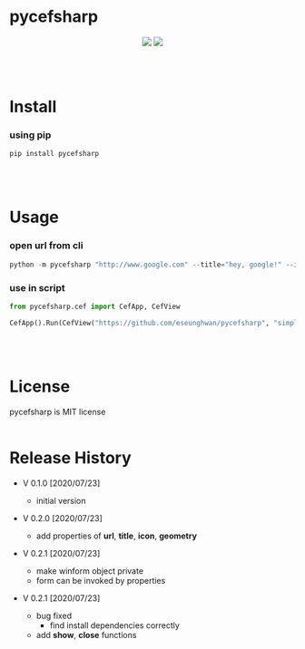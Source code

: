 # pycefsharp
<p align="center">

<a href="https://pypi.python.org/pypi/pycefsharp">
<img src="https://img.shields.io/pypi/v/pycefsharp.svg" /></a>
<a href="https://travis-ci.org/eseunghwan/pycefsharp"><img src="https://travis-ci.org/eseunghwan/pycefsharp.svg?branch=master" /></a>
</p>
<br>
<br>

# Install
### using pip
```powershell
pip install pycefsharp
```
<br>
<br>

# Usage
### open url from cli
```powershell
python -m pycefsharp "http://www.google.com" --title="hey, google!" --icon="[iconFile]" --geometry=[x],[y],[width],[height]
```

### use in script
```python
from pycefsharp.cef import CefApp, CefView

CefApp().Run(CefView("https://github.com/eseunghwan/pycefsharp", "simple_test"))
```
<br>
<br>

# License
pycefsharp is MIT license
<br>
<br>

# Release History
- V 0.1.0 [2020/07/23]
    - initial version

- V 0.2.0 [2020/07/23]
    - add properties of <b>url</b>, <b>title</b>, <b>icon</b>, <b>geometry</b>

- V 0.2.1 [2020/07/23]
    - make winform object private
    - form can be invoked by properties

- V 0.2.1 [2020/07/23]
    - bug fixed
        - find install dependencies correctly
    - add <b>show</b>, <b>close</b> functions
